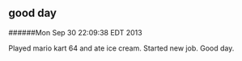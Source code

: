 good day
--------
######Mon Sep 30 22:09:38 EDT 2013

Played mario kart 64 and ate ice cream. Started new job. Good day.
